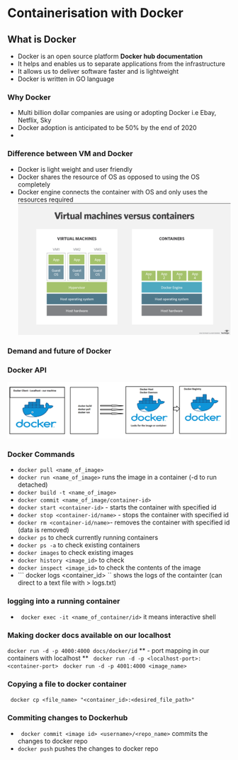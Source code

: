 # Containerisation with Docker

## What is Docker
- Docker is an open source platform **Docker hub documentation**
- It helps and enables us to separate applications from the infrastructure
- It allows us to deliver software faster and is lightweight 
- Docker is written in GO language
  
### Why Docker
- Multi billion dollar companies are using or adopting Docker i.e Ebay, Netflix, Sky
- Docker adoption is anticipated to be 50% by the end of 2020
- 

### Difference between VM and Docker
- Docker is light weight and user friendly
- Docker shares the resource of OS as opposed to using the OS completely
- Docker engine connects the container with OS and only uses the resources required
![](images/vm_containers.png)

### Demand and future of Docker

### Docker API
![](images/docker.png)

### Docker Commands
- ``` docker pull <name_of_image> ```
- ``` docker run <name_of_image> ``` runs the image in a container (-d to run detached)
- ``` docker build -t <name_of_image> ```
- ``` docker commit <name_of_image/container-id> ```
- ``` docker start <container-id> ``` - starts the container with specified id
- ``` docker stop <container-id/name> ``` - stops the container with specified id
- ``` docker rm <container-id/name> ```- removes the container with specified id (data is removed)
- ``` docker ps ``` to check currently running containers
- ``` docker ps -a ``` to check existing containers
- ``` docker images ``` to check existing images
- ``` docker history <image_id> ``` to check 
- ``` docker inspect <image_id> ``` to check the contents of the image
- ``` docker logs <container_id> `` shows the logs of the containter (can direct to a text file with > logs.txt)

### logging into a running container
- ``` docker exec -it <name_of_container/id>``` it means interactive shell

### Making docker docs available on our localhost
``` docker run -d -p 4000:4000 docs/docker/id ```
** - port mapping in our containers with localhost **
``` docker run -d -p <localhost-port>:<container-port>```
``` docker run -d -p 4001:4000 <image_name>```


### Copying a file to docker container
``` docker cp <file_name> "<container_id>:<desired_file_path>"```

### Commiting changes to Dockerhub
- ``` docker commit <image id> <username>/<repo_name>``` commits the changes to docker repo
- ``` docker push ``` pushes the changes to docker repo